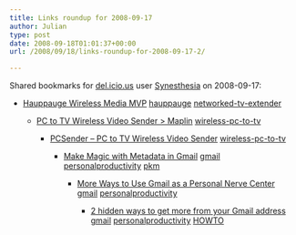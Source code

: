 ```yaml
---
title: Links roundup for 2008-09-17
author: Julian
type: post
date: 2008-09-18T01:01:37+00:00
url: /2008/09/18/links-roundup-for-2008-09-17-2/

---
```

Shared bookmarks for [del.icio.us][1] user [Synesthesia][2] on 2008-09-17:

  * [Hauppauge Wireless Media MVP][3] 
    [hauppauge][4] [networked-tv-extender][5] </li> 
    
      * [PC to TV Wireless Video Sender > Maplin][6] 
        [wireless-pc-to-tv][7] </li> 
        
          * [PCSender &#8211; PC to TV Wireless Video Sender][8] 
            [wireless-pc-to-tv][7] </li> 
            
              * [Make Magic with Metadata in Gmail][9] 
                [gmail][10] [personalproductivity][11] [pkm][12] </li> 
                
                  * [More Ways to Use Gmail as a Personal Nerve Center][13] 
                    [gmail][10] [personalproductivity][11] </li> 
                    
                      * [2 hidden ways to get more from your Gmail address][14] 
                        [gmail][10] [personalproductivity][11] [HOWTO][15] </li> </ul>

 [1]: http://del.icio.us/
 [2]: http://del.icio.us/synesthesia
 [3]: http://www.amazon.co.uk/Hauppauge-Wireless-Media-MVP-Watch/dp/B000I1T4B2
 [4]: http://del.icio.us/synesthesia/hauppauge
 [5]: http://del.icio.us/synesthesia/networked-tv-extender
 [6]: http://www.maplin.co.uk/Module.aspx?ModuleNo=115137
 [7]: http://del.icio.us/synesthesia/wireless-pc-to-tv
 [8]: http://www.slips.co.uk/product_details.php?item_id=255
 [9]: http://www.micropersuasion.com/2008/09/make-magic-with.html
 [10]: http://del.icio.us/synesthesia/gmail
 [11]: http://del.icio.us/synesthesia/personalproductivity
 [12]: http://del.icio.us/synesthesia/pkm
 [13]: http://www.micropersuasion.com/2007/03/more_ways_to_us.html
 [14]: http://gmailblog.blogspot.com/2008/03/2-hidden-ways-to-get-more-from-your.html
 [15]: http://del.icio.us/synesthesia/HOWTO